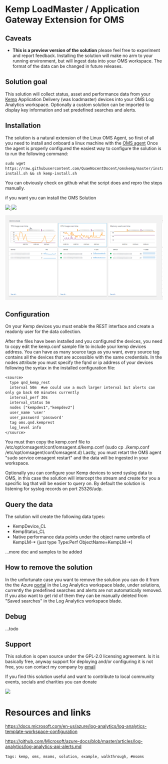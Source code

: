 # Kemp LoadMaster / Application Gateway Extension for OMS

## Caveats

- **This is a preview version of the solution** please feel free to experiment and report feedback. Installing the solution will make no arm to your running environment, but will ingest data into your OMS workspace. The format of the data can be changed in future releases.


## Solution goal

This solution will collect status, asset and performance data from your [Kemp](www.kemptechnologies.com) Application Delivery (was loadmaster) devices into your OMS Log Analytics workspace.
Optionally a custom solution can be imported to display key information and set predefined searches and alerts.

## Installation

The solution is a natural extension of the Linux OMS Agent, so first of all you need to install and onboard a linux machine with the [OMS agent](https://github.com/Microsoft/OMS-Agent-for-Linux)
Once the agent is properly configured the easiest way to configure the solution is to run the following command:

~~~
sudo wget https://raw.githubusercontent.com/QuaeNocentDocent/omskemp/master/installer/kemp-install.sh && sh kemp-install.sh
~~~

You can obviously check on github what the script does and repro the steps manually.

if you want you can install the OMS Solution

<a href="https://portal.azure.com/#create/Microsoft.Template/uri/https%3A%2F%2Fraw.githubusercontent.com%2FQuaeNocentDocent%2Fomskemp%2Fmaster%2Fcode%2Ftemplates%2Fkempsolution.json" target="_blank">
    <img src="http://azuredeploy.net/deploybutton.png"/>
</a>
<a href="http://armviz.io/#/?load=https%3A%2F%2Fraw.githubusercontent.com%2FQuaeNocentDocent%2Fomskemp%2Fmaster%2Fcode%2Ftemplates%2Fkempsolution.json" target="_blank">
    <img src="http://armviz.io/visualizebutton.png"/>
</a>

![SolutionOverview](docs/pictures/overview.png?raw=true)

## Configuration

On your Kemp devices you must enable the REST interface and create a readonly user for the data collection.

After the files have been installed and you configured the devices, you need to copy edit the kemp.conf sample file to include your kemp devices address. You can have as many source tags as you want, every source tag contains all the devices that are accessible with the same credentials.
In the nodes attribute you must specify the fqnd or ip address of your devices following the syntax in the installed configuration file:

~~~
<source>
  type qnd_kemp_rest
  interval 50m  #we could use a much larger interval but alerts can only go back 60 minutes currently
  interval_perf 30s
  interval_status 5m
  nodes ["kempdev1","kempdev2"]  
  user_name 'user'
  user_password 'password'
  tag oms.qnd.kemprest
  log_level info
</source>
~~~

You must then copy the kemp.conf file to /etc/opt/omsagent/conf/omsagent.d/kemp.conf (sudo cp ./kemp.conf /etc/opt/omsagent/conf/omsagent.d)
Lastly, you must retart the OMS agent "sudo service omsagent restart" and the data will be ingested in your workspace.

Optionally you can configure your Kemp devices to send syslog data to OMS, in this case the solution will intercept the stream and create for you a specific log that will be easier to query on.
By default the solution is listening for syslog records on port 25326/udp.

## Query the data
The solution will create the following data types:

- KempDevice_CL
- KempStatus_CL
- Native performance data points under the object name umbrella of KempLM-* (just type Type:Perf ObjectName=KempLM-*)

...more doc and samples to be added

## How to remove the solution

In the unfortunate case you want to remove the solution you can do it from the the Azure [portal](https://portal.azure.com) in the Log Analytics workspace blade, under solutions, currently the predefined searches and alerts are not automatically removed. If you also want to get rid of them they can be manually deleted from "Saved searches" in the Log Analytics workspace blade.

## Debug

...todo

## Support

This solution is open source under the GPL-2.0 licensing agreement. Is it is basically free, anyway support for deploying and/or configuring it is not free, you can contact my company by [email](mailto:info@progel.it)

If you find this solution useful and want to contribute to local community events, socials and charities you can donate

<a href="https://www.paypal.com/cgi-bin/webscr?cmd=_s-xclick&amp;hosted_button_id=TYVKJP655BD9S"><img src="https://www.paypal.com/en_US/i/btn/btn_donate_LG.gif" /></a>

# Resources and links

https://docs.microsoft.com/en-us/azure/log-analytics/log-analytics-template-workspace-configuration

https://github.com/Microsoft/azure-docs/blob/master/articles/log-analytics/log-analytics-api-alerts.md

`Tags: kemp, oms, msoms, solution, example, walkthrough, #msoms`